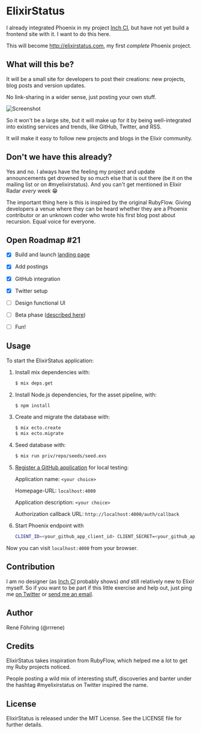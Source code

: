 # ElixirStatus

I already integrated Phoenix in my project [Inch CI](https://inch-ci.org/), but have not yet build a frontend site with it. I want to do this here.

This will become http://elixirstatus.com, my first *complete* Phoenix project.

## What will this be?

It will be a small site for developers to post their creations: new projects, blog posts and version updates.

No link-sharing in a wider sense, just posting your own stuff.

![Screenshot](http://trivelop.de/public/images/2015-07-05/elixirstatus2.png)

So it won't be a large site, but it will make up for it by being well-integrated into existing services and trends, like GitHub, Twitter, and RSS.

It will make it easy to follow new projects and blogs in the Elixir community.

## Don't we have this already?

Yes and no. I always have the feeling my project and update announcements get drowned by so much else that is out there (be it on the mailing list or on #myelixirstatus). And you can't get mentioned in Elixir Radar *every* week :grin:

The important thing here is this is inspired by the original RubyFlow. Giving developers a venue where they can be heard whether they are a Phoenix contributor or an unknown coder who wrote his first blog post about recursion. Equal voice for everyone.

## Open Roadmap #21

- [x] Build and launch [landing page](http://elixirstatus.com/)
- [x] Add postings
- [x] GitHub integration
- [x] Twitter setup
- [ ] Design functional UI
- [ ] Beta phase ([described here](https://github.com/rrrene/elixirstatus-web/issues/21))
- [ ] Fun!



## Usage

To start the ElixirStatus application:

1. Install mix dependencies with:
    ```bash
    $ mix deps.get
    ```

2. Install Node.js dependencies, for the asset pipeline, with:
    ```bash
    $ npm install
    ```

3. Create and migrate the database with:
    ```bash
    $ mix ecto.create
    $ mix ecto.migrate
    ```
4. Seed database with:

    ```bash
    $ mix run priv/repo/seeds/seed.exs
    ``` 
5. [Register a GitHub application](https://github.com/settings/applications/new) for local testing:

    Application name: `<your choice>`

    Homepage-URL: `localhost:4000`

    Application description: `<your choice>`

    Authorization callback URL: `http://localhost:4000/auth/callback`

6. Start Phoenix endpoint with
    ```bash
    CLIENT_ID=<your_github_app_client_id> CLIENT_SECRET=<your_github_app_client_secret> mix phoenix.server
    ```

Now you can visit `localhost:4000` from your browser.



## Contribution

I am no designer (as [Inch CI](https://inch-ci.org/) probably shows) *and* still relatively new to Elixir myself. So if you want to be part if this little exercise and help out, just ping me [on Twitter](https://twitter.com/rrrene) or [send me an email](https://github.com/rrrene).




## Author

René Föhring (@rrrene)



## Credits

ElixirStatus takes inspiration from RubyFlow, which helped me a lot to get my Ruby projects noticed.

People posting a wild mix of interesting stuff, discoveries and banter under the hashtag #myelixirstatus on Twitter inspired the name.



## License

ElixirStatus is released under the MIT License. See the LICENSE file for further
details.
